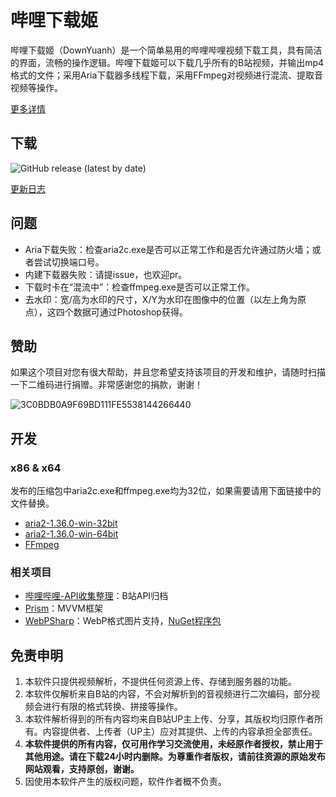 # 哔哩下载姬

哔哩下载姬（DownYuanh）是一个简单易用的哔哩哔哩视频下载工具，具有简洁的界面，流畅的操作逻辑。哔哩下载姬可以下载几乎所有的B站视频，并输出mp4格式的文件；采用Aria下载器多线程下载，采用FFmpeg对视频进行混流、提取音视频等操作。

[更多详情](src/README.md)

## 下载

<p align="left">
    <a href="[https://github.com/silentswords/downkyi_modify/releases/tag/v1.0.0]" style="text-decoration:none">
       <img alt="GitHub release (latest by date)" src="https://img.shields.io/github/v/release/silentswords/downkyi_modify">
</p>

[更新日志](CHANGELOG.md)

## 问题

- Aria下载失败：检查aria2c.exe是否可以正常工作和是否允许通过防火墙；或者尝试切换端口号。
- 内建下载器失败：请提issue，也欢迎pr。
- 下载时卡在“混流中”：检查ffmpeg.exe是否可以正常工作。
- 去水印：宽/高为水印的尺寸，X/Y为水印在图像中的位置（以左上角为原点），这四个数据可通过Photoshop获得。

## 赞助

如果这个项目对您有很大帮助，并且您希望支持该项目的开发和维护，请随时扫描一下二维码进行捐赠。非常感谢您的捐款，谢谢！

![3C0BDB0A9F69BD111FE5538144266440](https://github.com/user-attachments/assets/6d33aaba-9a19-4a89-9ef5-e5370839fb49)

## 开发

### x86 & x64

发布的压缩包中aria2c.exe和ffmpeg.exe均为32位，如果需要请用下面链接中的文件替换。

- [aria2-1.36.0-win-32bit](third_party/aria2-1.36.0-win-32bit-build1.zip)
- [aria2-1.36.0-win-64bit](third_party/aria2-1.36.0-win-64bit-build1.zip)
- [FFmpeg](https://github.com/leiurayer/FFmpeg-Builds/releases/tag/latest)

### 相关项目

- [哔哩哔哩-API收集整理](https://github.com/SocialSisterYi/bilibili-API-collect)：B站API归档
- [Prism](https://github.com/PrismLibrary/Prism)：MVVM框架
- [WebPSharp](https://github.com/leiurayer/WebPSharp)：WebP格式图片支持，[NuGet程序包](third_party/WebPSharp.0.5.1.nupkg)

## 免责申明

1. 本软件只提供视频解析，不提供任何资源上传、存储到服务器的功能。
2. 本软件仅解析来自B站的内容，不会对解析到的音视频进行二次编码，部分视频会进行有限的格式转换、拼接等操作。
3. 本软件解析得到的所有内容均来自B站UP主上传、分享，其版权均归原作者所有。内容提供者、上传者（UP主）应对其提供、上传的内容承担全部责任。
4. **本软件提供的所有内容，仅可用作学习交流使用，未经原作者授权，禁止用于其他用途。请在下载24小时内删除。为尊重作者版权，请前往资源的原始发布网站观看，支持原创，谢谢。**
5. 因使用本软件产生的版权问题，软件作者概不负责。
